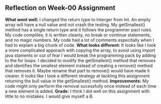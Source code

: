 ## Reflection on Week-00 Assignment 
**What went well:**
I changed the return type to Interger from Int. An empty array will have a null value and not crash the testing. My getSmallest() method has a single return type and it follows the programmer pact rules. My code compliles, it is written cleanly, no break or continue statements, and no magic numbers. My code had a lot of comments especitally when I had to explain a big chunk of code.
**What looks different:**
It looks like I took a more complicated apporach with copying the array, to avoid using import java staments or out of fear I would break the programming pack by adding to the for loops. I decided to modify the getSmallest() method that removes and identifies the smallest element instead of creating a remove() method that removes it. Maybe rename that part to remove() would have made it clearer. It looks like I took a different strategy at tackling this assignment returning the bull value in the getSmallest() method.
**Improvements:**
My code might only perform the removal sucessfully once instead of each time a new element is added.
**Grade:**
I think I did well on this assignment with little to no mistakes. I would give myself a B. 